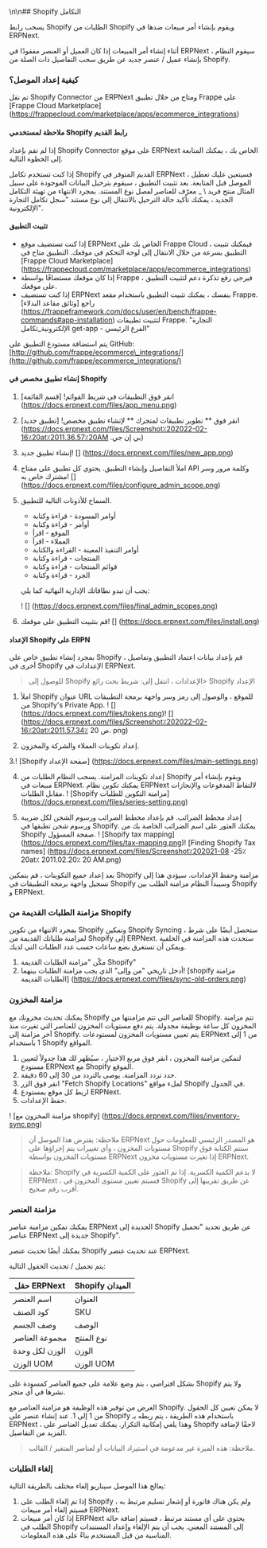 \n\n## Shopify التكامل

يسحب رابط Shopify الطلبات من Shopify ويقوم بإنشاء أمر مبيعات ضدها في ERPNext.

أثناء إنشاء أمر المبيعات إذا كان العميل أو العنصر مفقودًا في ERPNext ، سيقوم النظام بإنشاء عميل / عنصر جديد عن طريق سحب التفاصيل ذات الصلة من Shopify.

### كيفية إعداد الموصل؟

تم نقل Shopify Connector من ERPNext ومتاح من خلال تطبيق Frappe على [Frappe Cloud Marketplace] (https://frappecloud.com/marketplace/apps/ecommerce_integrations)

#### ملاحظة لمستخدمي Shopify رابط القديم

إذا لم تقم بإعداد Shopify Connector على موقع ERPNext الخاص بك ، يمكنك المتابعة إلى الخطوة التالية.

إذا كنت تستخدم تكامل Shopify القديم المتوفر في ERPNext ، فسيتعين عليك تعطيل الموصل قبل المتابعة. بعد تثبيت التطبيق ، سيقوم بترحيل البيانات الموجودة على سبيل المثال منتج فريد \ _ معرّف للعناصر لفصل نوع المستند. بمجرد الانتهاء من تهيئة التكامل الجديد ، يمكنك تأكيد حالة الترحيل بالانتقال إلى نوع مستند "سجل تكامل التجارة الإلكترونية".

#### تثبيت التطبيق

* إذا كنت تستضيف موقع ERPNext الخاص بك على Frappe Cloud ، فيمكنك تثبيت التطبيق بسرعة من خلال الانتقال إلى لوحة التحكم في موقعك. التطبيق متاح في [Frappe Cloud Marketplace] (https://frappecloud.com/marketplace/apps/ecommerce_integrations)
* إذا كان موقعك مستضافًا بواسطة Frappe ، فيرجى رفع تذكرة دعم لتثبيت التطبيق على موقعك.
* إذا كنت تستضيف ERPNext بنفسك ، يمكنك تثبيت التطبيق باستخدام مقعد Frappe. راجع [وثائق مقاعد البدلاء] (https://frappeframework.com/docs/user/en/bench/frappe-commands#app-installation) لتثبيت تطبيقات Frappe. "التجارة الإلكترونية_تكامل get-app - الفرع الرئيسي"

يتم استضافة مستودع التطبيق على GitHub: [http://github.com/frappe/ecommerce\_integrations/](http://github.com/frappe/ecommerce_integrations/)

#### إنشاء تطبيق مخصص في Shopify

1. انقر فوق التطبيقات في شريط القوائم! [قسم القائمة] (https://docs.erpnext.com/files/app_menu.png)
    
2. انقر فوق ** تطوير تطبيقات لمتجرك ** لإنشاء تطبيق مخصص! [تطبيق جديد] (https://docs.erpnext.com/files/Screenshot٪202022-02-16٪20at٪2011.36.57٪20AM .بي إن جي)
    
3. إنشاء تطبيق جديد! [] (https://docs.erpnext.com/files/new_app.png)
    
4. املأ التفاصيل وإنشاء التطبيق. يحتوي كل تطبيق على مفتاح API وكلمة مرور وسر مشترك خاص به! [] (https://docs.erpnext.com/files/configure_admin_scope.png)
    
5. السماح للأذونات التالية للتطبيق.
    
    * أوامر المسودة - قراءة وكتابة
    * أوامر - قراءة وكتابة
    * الموقع - اقرأ
    * العملاء - اقرأ
    * أوامر التنفيذ المعينة - القراءة والكتابة
    * المنتجات - قراءة وكتابة
    * قوائم المنتجات - قراءة وكتابة
    * الجرد - قراءة وكتابة
    
    يجب أن تبدو نطاقاتك الإدارية النهائية كما يلي:
    
    ! [] (https://docs.erpnext.com/files/final_admin_scopes.png)
    
6. قم بتثبيت التطبيق على موقعك! [] (https://docs.erpnext.com/files/install.png)
    

#### الإعداد Shopify على ERPN

بمجرد إنشاء تطبيق خاص على Shopify ، قم بإعداد بيانات اعتماد التطبيق وتفاصيل أخرى في Shopify الإعدادات في ERPNext.

> للوصول إلى Shopify الإعدادات ، انتقل إلى: شريط بحث رائع> Shopify الإعداد

1. املأ Shopify عنوان URL للموقع ، والوصول إلى رمز وسر واجهة برمجة التطبيقات من Shopify's Private App. ! [] (https://docs.erpnext.com/files/tokens.png)! [] (https://docs.erpnext.com/files/Screenshot٪202022-02-16٪20at٪2011.57.34٪ 20 ص. png)
    
2. إعداد تكوينات العملاء والشركة والمخزون.
    
3.! [Shopify صفحة الإعداد] (https://docs.erpnext.com/files/main-settings.png)
    
4. إعداد تكوينات المزامنة. يسحب النظام الطلبات من Shopify ويقوم بإنشاء أمر مبيعات في ERPNext. يمكنك تكوين نظام ERPNext لالتقاط المدفوعات والإنجازات مقابل الطلبات. ! [Shopify مزامنة التكوين للطلبات] (https://docs.erpnext.com/files/series-setting.png)
    
5. إعداد مخطط الضرائب. قم بإعداد مخطط الضرائب ورسوم الشحن لكل ضريبة ورسوم شحن تطبقها في Shopify. يمكنك العثور على اسم الضرائب الخاصة بك من Shopify صفحة المسؤول. ! [Shopify tax mapping] (https://docs.erpnext.com/files/tax-mapping.png)! [Finding Shopify Tax names] (https://docs.erpnext.com/files/Screenshot٪202021-08 -25٪ 20at٪ 2011.02.20٪ 20 AM.png)
    

بعد إعداد جميع التكوينات ، قم بتمكين Shopify مزامنة وحفظ الإعدادات. سيؤدي هذا إلى تسجيل واجهة برمجة التطبيقات في Shopify وسيبدأ النظام مزامنة الطلب بين Shopify و ERPNext.

### مزامنة الطلبات القديمة من Shopify

بمجرد الانتهاء من تكوين Shopify وتمكين Shopify Syncing ، ستحصل أيضًا على شرط لمزامنة طلباتك القديمة من Shopify إلى ERPNext. ستحدث هذه المزامنة في الخلفية ويمكن أن تستغرق بضع ساعات حسب عدد الطلبات التي لديك.

1. مكّن "مزامنة الطلبات القديمة Shopify"
2. أدخل تاريخي "من وإلى" الذي يجب مزامنة الطلبات بينهما! [shopify مزامنة الطلبات القديمة] (https://docs.erpnext.com/files/sync-old-orders.png)

### مزامنة المخزون

يمكنك تحديث مخزونك مع Shopify للعناصر التي تتم مزامنتها من Shopify. تتم مزامنة المخزون كل ساعة بوظيفة مجدولة. يتم دفع مستويات المخزون للعناصر التي تغيرت منذ آخر مزامنة إلى Shopify. يتم تعيين مستويات المخزون لمستودعات ERPNext من 1 إلى 1 باستخدام Shopify المواقع.

1. لتمكين مزامنة المخزون ، انقر فوق مربع الاختيار ، سيُظهر لك هذا جدولاً لتعيين مستودع ERPNext مع Shopify الموقع.
2. حدد تردد المزامنة. يوصى بالتردد من 30 إلى 60 دقيقة.
3. انقر فوق الزر "Fetch Shopify Locations" لملء مواقع Shopify في الجدول.
4. اربط كل موقع بمستودع ERPNext.
5. حفظ الإعدادات.

! [مزامنة المخزون مع shopify] (https://docs.erpnext.com/files/inventory-sync.png)

> ملاحظة: يفترض هذا الموصل أن ERPNext هو المصدر الرئيسي للمعلومات حول مستويات المخزون ، وأي تغييرات يتم إجراؤها على Shopify ستتم الكتابة فوق مستويات المخزون بواسطة ERPNext إذا تغيرت مستويات مخزون ERPNext.

> ملاحظة: Shopify لا يدعم الكمية الكسرية. إذا تم العثور على الكمية الكسرية في ERPNext ، فسيتم تعيين مستوى المخزون في Shopify عن طريق تقريبها إلى أقرب رقم صحيح.

### مزامنة العنصر

يمكنك تمكين مزامنة عناصر ERPNext الجديدة إلى Shopify عن طريق تحديد "تحميل عناصر ERPNext جديدة إلى Shopify".

يمكنك أيضًا تحديث عنصر Shopify عند تحديث عنصر ERPNext.

يتم تحميل / تحديث الحقول التالية:

| حقل ERPNext | Shopify الميدان |
| --- | --- |
| اسم العنصر | العنوان |
| كود الصنف | SKU |
| وصف الجسم | الوصف |
| مجموعة العناصر | نوع المنتج |
| الوزن لكل وحدة | الوزن |
| الوزن UOM | الوزن UOM |

بشكل افتراضي ، يتم وضع علامة على جميع العناصر كمسودة على Shopify ولا يتم نشرها في أي متجر.

الغرض من توفير هذه الوظيفة هو مزامنة العناصر مع Shopify. لا يمكن تعيين كل الحقول من 1 إلى 1. عند إنشاء عنصر على Shopify باستخدام هذه الطريقة ، يتم ربطه بـ ERPNext ، وهذا يلغي إمكانية التكرار. يمكنك تعديل العناصر على Shopify لاحقًا لإضافة المزيد من التفاصيل.

> ملاحظة: هذه الميزة غير مدعومة في استيراد البيانات أو لعناصر المتغير / القالب.

### إلغاء الطلبات

يعالج هذا الموصل سيناريو إلغاء مختلف بالطريقة التالية:

1. إذا تم إلغاء الطلب على Shopify ولم يكن هناك فاتورة أو إشعار تسليم مرتبط به ، فسيتم إلغاء أمر مبيعات ERPNext.
2. إذا كان أمر مبيعات ERPNext يحتوي على أي مستند مرتبط ، فسيتم إضافة حالة الطلب في Shopify إلى المستند المعني. يجب أن يتم الإلغاء وإعداد المستندات المناسبة من قبل المستخدم بناءً على هذه المعلومات.
